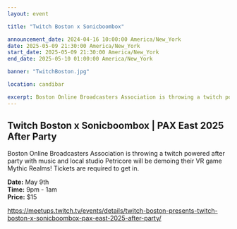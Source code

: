 ```yaml
---
layout: event

title: "Twitch Boston x Sonicboombox"

announcement_date: 2024-04-16 10:00:00 America/New_York
date: 2025-05-09 21:30:00 America/New_York
start_date: 2025-05-09 21:30:00 America/New_York
end_date: 2025-05-10 01:00:00 America/New_York

banner: "TwitchBoston.jpg"

location: candibar

excerpt: Boston Online Broadcasters Association is throwing a twitch powered after party with music and local studio Petricore will be demoing their VR game Mythic Realms!
---
```


## Twitch Boston x Sonicboombox | PAX East 2025 After Party

Boston Online Broadcasters Association is throwing a twitch powered after party with music and local studio Petricore will be demoing their VR game Mythic Realms! Tickets are required to get in.


**Date:** May 9th  
**Time:** 9pm - 1am  
**Price:** $15

<https://meetups.twitch.tv/events/details/twitch-boston-presents-twitch-boston-x-sonicboombox-pax-east-2025-after-party/>

